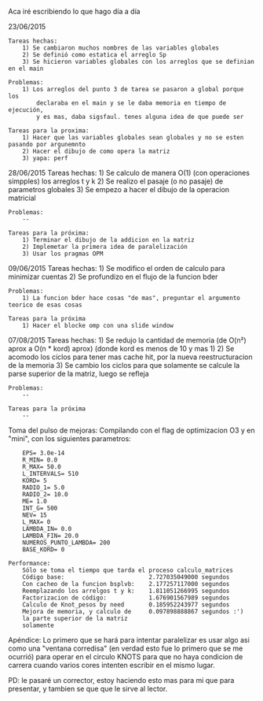 Aca iré escribiendo lo que hago día a día

23/06/2015

    Tareas hechas:
        1) Se cambiaron muchos nombres de las variables globales
        2) Se definió como estatica el arreglo Sp
        3) Se hicieron variables globales con los arreglos que se definian en el main

    Problemas:
        1) Los arreglos del punto 3 de tarea se pasaron a global porque los 
            declaraba en el main y se le daba memoria en tiempo de ejecución, 
            y es mas, daba sigsfaul. tenes alguna idea de que puede ser

    Tareas para la proxima:
        1) Hacer que las variables globales sean globales y no se esten pasando por argunemnto
        2) Hacer el dibujo de como opera la matriz
        3) yapa: perf

28/06/2015
    Tareas hechas:
        1) Se calculo de manera O(1) (con operaciones simpples) los arreglos t y k
        2) Se realizo el pasaje (o no pasaje) de parametros globales
        3) Se empezo a hacer el dibujo de la operacion matricial

    Problemas:
        --

    Tareas para la próxima:
        1) Terminar el dibujo de la addicion en la matriz
        2) Implemetar la primera idea de paralelización
        3) Usar los pragmas OPM

09/06/2015
    Tareas hechas:
        1) Se modifico el orden de calculo para minimizar cuentas
        2) Se profundizo en el flujo de la funcion bder

    Problemas:
        1) La funcion bder hace cosas "de mas", preguntar el argumento teorico de esas cosas

    Tareas para la próxima
        1) Hacer el blocke omp con una slide window

07/08/2015
	Tareas hechas:
		1) Se redujo la cantidad de memoria (de O(n²) aprox a O(n * kord) aprox) (donde kord es menos de 10 y mas 1)
		2) Se acomodo los ciclos para tener mas cache hit, por la nueva reestructuracion de la memoria
		3) Se cambio los ciclos para que solamente se calcule la parse superior de la matriz, luego se refleja

	Problemas:
		--

	Tareas para la próxima
		--

Toma del pulso de mejoras:
    Compilando con el flag de optimizacion O3 y en "mini", con los siguientes parametros:

        EPS= 3.0e-14
        R_MIN= 0.0 
        R_MAX= 50.0
        L_INTERVALS= 510
        KORD= 5 
        RADIO_1= 5.0 
        RADIO_2= 10.0 
        ME= 1.0 
        INT_G= 500 
        NEV= 15 
        L_MAX= 0 
        LAMBDA_IN= 0.0 
        LAMBDA_FIN= 20.0 
        NUMEROS_PUNTO_LAMBDA= 200 
        BASE_KORD= 0

    Performance:
        Sólo se toma el tiempo que tarda el proceso calculo_matrices
        Código base:                        2.727035049000 segundos
        Con cacheo de la funcion bsplvb:    2.177257117000 segundos
        Reemplazando los arrelgos t y k:    1.811051266995 segundos
        Factorizacion de código:            1.676901567989 segundos
        Calculo de Knot_pesos by need       0.185952243977 segundos 
		Mejora de memoria, y calculo de     0.097898888867 segundos :')
		la parte superior de la matriz
		solamente

        

Apéndice:
        Lo primero que se hará para intentar paralelizar es usar algo asi como una "ventana corredisa" (en verdad esto fue lo primero que se me ocurrió) para operar en el circulo KNOTS para que no haya condicion de carrera cuando varios cores intenten escribir en el mismo lugar.


PD: le pasaré un corrector, estoy haciendo esto mas para mi que para presentar, y tambien se que
que le sirve al lector.
